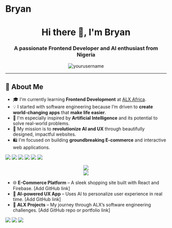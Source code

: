 # Bryan
<h1 align="center">Hi there 👋, I'm Bryan</h1>
<h3 align="center">A passionate Frontend Developer and AI enthusiast from Nigeria</h3>

<p align="center">
  <img src="https://komarev.com/ghpvc/?username=yourusername&label=Profile%20views&color=0e75b6&style=flat" alt="yourusername" />
</p>

---

## 🌟 About Me
<ul>
  <li>🎓 I'm currently learning <strong>Frontend Development</strong> at <a href="https://www.alxafrica.com/">ALX Africa</a>.</li>
  <li>💡 I started with software engineering because I’m driven to <strong>create world-changing apps</strong> that <strong>make life easier</strong>.</li>
  <li>🤖 I'm especially inspired by <strong>Artificial Intelligence</strong> and its potential to solve real-world problems.</li>
  <li>🚀 My mission is to <strong>revolutionize AI and UX</strong> through beautifully designed, impactful websites.</li>
  <li>🛍️ I'm focused on building <strong>groundbreaking E-commerce</strong> and interactive web applications.</li>
</ul>
<p>
  <img src="https://img.shields.io/badge/HTML5-E34F26?style=for-the-badge&logo=html5&logoColor=white" />
  <img src="https://img.shields.io/badge/CSS3-1572B6?style=for-the-badge&logo=css3&logoColor=white" />
  <img src="https://img.shields.io/badge/JavaScript-F7DF1E?style=for-the-badge&logo=javascript&logoColor=black" />
  <img src="https://img.shields.io/badge/React-61DAFB?style=for-the-badge&logo=react&logoColor=black" />
  <img src="https://img.shields.io/badge/Git-F05032?style=for-the-badge&logo=git&logoColor=white" />
  <img src="https://img.shields.io/badge/GitHub-181717?style=for-the-badge&logo=github&logoColor=white" />
</p>
<p align="center">
  <img src="https://github-readme-stats.vercel.app/api?username=yourusername&show_icons=true&theme=radical" />
  <br />
  <img src="https://github-readme-stats.vercel.app/api/top-langs/?username=yourusername&layout=compact&theme=radical" />
</p>
<ul>
  <li>🌐 <strong>E-Commerce Platform</strong> – A sleek shopping site built with React and Firebase. [Add GitHub link]</li>
  <li>🧭 <strong>AI-powered UX App</strong> – Uses AI to personalize user experience in real time. [Add GitHub link]</li>
  <li>📅 <strong>ALX Projects</strong> – My journey through ALX’s software engineering challenges. [Add GitHub repo or portfolio link]</li>
</ul>
<p>
  <a href="mailto:ahunna45@gmail.com"><img src="https://img.shields.io/badge/Email-D14836?style=for-the-badge&logo=gmail&logoColor=white" /></a>
  <a href="https://www.linkedin.com/in/yourname/"><img src="https://img.shields.io/badge/LinkedIn-blue?style=for-the-badge&logo=linkedin&logoColor=white" /></a>
  <a href="https://twitter.com/yourhandle"><img src="https://img.shields.io/badge/Twitter-1DA1F2?style=for-the-badge&logo=twitter&logoColor=white" /></a>
</p>
